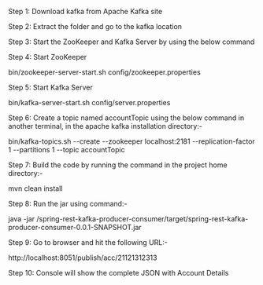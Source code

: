 

Step 1: Download kafka from Apache Kafka site

Step 2: Extract the folder and go to the kafka location

Step 3: Start the ZooKeeper and Kafka Server by using the below command

Step 4: Start ZooKeeper

bin/zookeeper-server-start.sh config/zookeeper.properties

Step 5: Start Kafka Server

bin/kafka-server-start.sh config/server.properties

Step 6: Create a topic named accountTopic using the below command in another terminal, in the apache kafka installation directory:-

bin/kafka-topics.sh --create --zookeeper localhost:2181 --replication-factor 1 --partitions 1 --topic accountTopic

Step 7: Build the code by running the command in the project home directory:-

mvn clean install

Step 8: Run the jar using command:-

java -jar /spring-rest-kafka-producer-consumer/target/spring-rest-kafka-producer-consumer-0.0.1-SNAPSHOT.jar

Step 9: Go to browser and hit the following URL:-

http://localhost:8051/publish/acc/21121312313

Step 10: Console will show the complete JSON with Account Details
